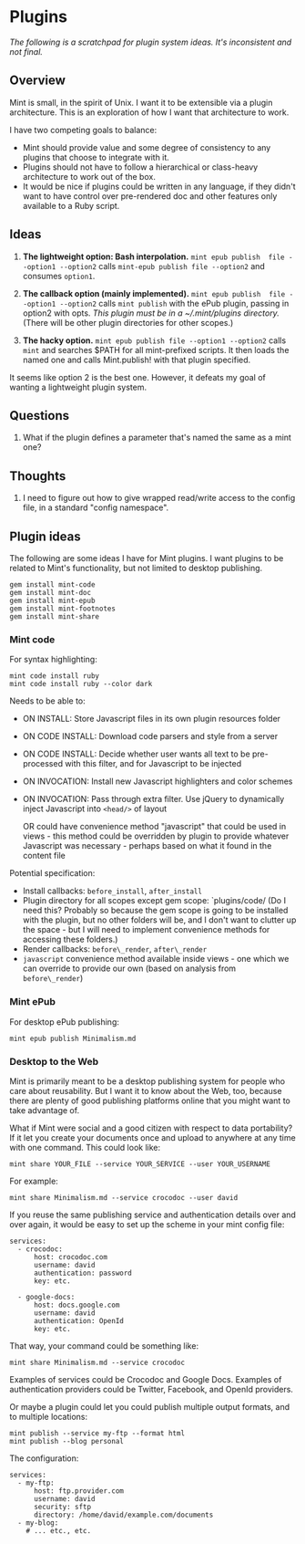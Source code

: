 Plugins
=======

*The following is a scratchpad for plugin system ideas. It's inconsistent and not final.*

Overview
--------

Mint is small, in the spirit of Unix. I want it to be extensible via a plugin architecture. This is an exploration of how I want that architecture to work.

I have two competing goals to balance:

- Mint should provide value and some degree of consistency to any 
  plugins that choose to integrate with it.
- Plugins should not have to follow a hierarchical or class-heavy architecture 
  to work out of the box.
- It would be nice if plugins could be written in any language, if they didn't want to
  have control over pre-rendered doc and other features only available to a Ruby script.

Ideas
-----

1. **The lightweight option: Bash interpolation.** `mint epub publish 
   file --option1 --option2` calls `mint-epub publish file --option2`
   and consumes `option1`.

2. **The callback option (mainly implemented).** `mint epub publish 
   file --option1 --option2` calls `mint publish` with the ePub plugin,
   passing in option2 with opts. *This plugin must be in a 
   ~/.mint/plugins directory.* (There will be other plugin directories 
   for other scopes.)

3. **The hacky option.** `mint epub publish file --option1 --option2`
   calls `mint` and searches $PATH for all mint-prefixed scripts.
   It then loads the named one and calls Mint.publish! with that 
   plugin specified.

It seems like option 2 is the best one. However, it defeats my goal of wanting a lightweight plugin system.

Questions
---------

1. What if the plugin defines a parameter that's named the same as a mint one?

Thoughts
--------

1. I need to figure out how to give wrapped read/write access to the config file, in a standard "config namespace".

Plugin ideas
------------

The following are some ideas I have for Mint plugins. I want plugins to be related to Mint's functionality, but not limited to desktop publishing.

    gem install mint-code
    gem install mint-doc
    gem install mint-epub
    gem install mint-footnotes
    gem install mint-share

### Mint code ###

For syntax highlighting:

    mint code install ruby
    mint code install ruby --color dark

Needs to be able to:

- ON INSTALL: Store Javascript files in its own plugin resources folder
- ON CODE INSTALL: Download code parsers and style from a server
- ON CODE INSTALL: Decide whether user wants all text to be pre-processed
  with this filter, and for Javascript to be injected
- ON INVOCATION: Install new Javascript highlighters and color schemes
- ON INVOCATION: Pass through extra filter. Use jQuery to dynamically
  inject Javascript into `<head/>` of layout

  OR could have convenience method "javascript" that could be used in
  views - this method could be overridden by plugin to provide whatever
  Javascript was necessary - perhaps based on what it found in the
  content file

Potential specification:

- Install callbacks: `before_install`, `after_install`
- Plugin directory for all scopes except gem scope: `plugins/code/
  (Do I need this? Probably so because the gem scope is going to be
  installed with the plugin, but no other folders will be, and I don't
  want to clutter up the space - but I will need to implement convenience
  methods for accessing these folders.)
- Render callbacks: `before\_render`, `after\_render`
- `javascript` convenience method available inside views - one which
  we can override to provide our own (based on analysis from `before\_render`)

### Mint ePub ###

For desktop ePub publishing:

    mint epub publish Minimalism.md

### Desktop to the Web ###

Mint is primarily meant to be a desktop publishing system for people who care about reusability. But I want it to know about the Web, too, because there are plenty of good publishing platforms online that you might want to take advantage of.

What if Mint were social and a good citizen with respect to data portability? If it let you create your documents once and upload to anywhere at any time with one command. This could look like:

    mint share YOUR_FILE --service YOUR_SERVICE --user YOUR_USERNAME

For example:
    
    mint share Minimalism.md --service crocodoc --user david

If you reuse the same publishing service and authentication details over and over again, it would be easy to set up the scheme in your mint config file:

    services:
      - crocodoc:
          host: crocodoc.com
          username: david
          authentication: password
          key: etc.

      - google-docs:
          host: docs.google.com
          username: david
          authentication: OpenId
          key: etc.

That way, your command could be something like:

    mint share Minimalism.md --service crocodoc

Examples of services could be Crocodoc and Google Docs. Examples of authentication providers could be Twitter, Facebook, and OpenId providers.

Or maybe a plugin could let you could publish multiple output formats, and to multiple locations:

    mint publish --service my-ftp --format html
    mint publish --blog personal

The configuration:

    services:
      - my-ftp:
          host: ftp.provider.com
          username: david
          security: sftp
          directory: /home/david/example.com/documents
      - my-blog:
        # ... etc., etc.
